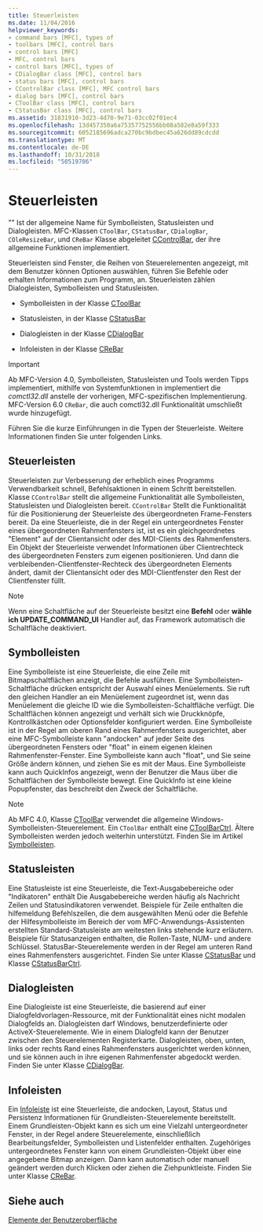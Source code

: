 ```yaml
---
title: Steuerleisten
ms.date: 11/04/2016
helpviewer_keywords:
- command bars [MFC], types of
- toolbars [MFC], control bars
- control bars [MFC]
- MFC, control bars
- control bars [MFC], types of
- CDialogBar class [MFC], control bars
- status bars [MFC], control bars
- CControlBar class [MFC], MFC control bars
- dialog bars [MFC], control bars
- CToolBar class [MFC], control bars
- CStatusBar class [MFC], control bars
ms.assetid: 31831910-3d23-4d70-9e71-03cc02f01ec4
ms.openlocfilehash: 13d457350a6a75357752556bb08a582e8a59f333
ms.sourcegitcommit: 6052185696adca270bc9bdbec45a626dd89cdcdd
ms.translationtype: MT
ms.contentlocale: de-DE
ms.lasthandoff: 10/31/2018
ms.locfileid: "50519706"
---
```

# <a name="control-bars"></a>Steuerleisten

"" Ist der allgemeine Name für Symbolleisten, Statusleisten und Dialogleisten. MFC-Klassen `CToolBar`, `CStatusBar`, `CDialogBar`, `COleResizeBar`, und `CReBar` Klasse abgeleitet [CControlBar](../mfc/reference/ccontrolbar-class.md), der ihre allgemeine Funktionen implementiert.

Steuerleisten sind Fenster, die Reihen von Steuerelementen angezeigt, mit dem Benutzer können Optionen auswählen, führen Sie Befehle oder erhalten Informationen zum Programm, an. Steuerleisten zählen Dialogleisten, Symbolleisten und Statusleisten.

- Symbolleisten in der Klasse [CToolBar](../mfc/reference/ctoolbar-class.md)

- Statusleisten, in der Klasse [CStatusBar](../mfc/reference/cstatusbar-class.md)

- Dialogleisten in der Klasse [CDialogBar](../mfc/reference/cdialogbar-class.md)

- Infoleisten in der Klasse [CReBar](../mfc/reference/crebar-class.md)

> [!IMPORTANT]
>  Ab MFC-Version 4.0, Symbolleisten, Statusleisten und Tools werden Tipps implementiert, mithilfe von Systemfunktionen in implementiert die *comctl32.dll* anstelle der vorherigen, MFC-spezifischen Implementierung. MFC-Version 6.0 `CReBar`, die auch comctl32.dll Funktionalität umschließt wurde hinzugefügt.

Führen Sie die kurze Einführungen in die Typen der Steuerleiste. Weitere Informationen finden Sie unter folgenden Links.

## <a name="control-bars"></a>Steuerleisten

Steuerleisten zur Verbesserung der erheblich eines Programms Verwendbarkeit schnell, Befehlsaktionen in einem Schritt bereitstellen. Klasse `CControlBar` stellt die allgemeine Funktionalität alle Symbolleisten, Statusleisten und Dialogleisten bereit. `CControlBar` Stellt die Funktionalität für die Positionierung der Steuerleiste des übergeordneten Frame-Fensters bereit. Da eine Steuerleiste, die in der Regel ein untergeordnetes Fenster eines übergeordneten Rahmenfensters ist, ist es ein gleichgeordnetes "Element" auf der Clientansicht oder des MDI-Clients des Rahmenfensters. Ein Objekt der Steuerleiste verwendet Informationen über Clientrechteck des übergeordneten Fensters zum eigenen positionieren. Und dann die verbleibenden-Clientfenster-Rechteck des übergeordneten Elements ändert, damit der Clientansicht oder des MDI-Clientfenster den Rest der Clientfenster füllt.

> [!NOTE]
>  Wenn eine Schaltfläche auf der Steuerleiste besitzt eine **Befehl** oder **wähle ich UPDATE_COMMAND_UI** Handler auf, das Framework automatisch die Schaltfläche deaktiviert.

## <a name="toolbars"></a>Symbolleisten

Eine Symbolleiste ist eine Steuerleiste, die eine Zeile mit Bitmapschaltflächen anzeigt, die Befehle ausführen. Eine Symbolleisten-Schaltfläche drücken entspricht der Auswahl eines Menüelements. Sie ruft den gleichen Handler an ein Menüelement zugeordnet ist, wenn das Menüelement die gleiche ID wie die Symbolleisten-Schaltfläche verfügt. Die Schaltflächen können angezeigt und verhält sich wie Druckknöpfe, Kontrollkästchen oder Optionsfelder konfiguriert werden. Eine Symbolleiste ist in der Regel am oberen Rand eines Rahmenfensters ausgerichtet, aber eine MFC-Symbolleiste kann "andocken" auf jeder Seite des übergeordneten Fensters oder "float" in einem eigenen kleinen Rahmenfenster-Fenster. Eine Symbolleiste kann auch "float", und Sie seine Größe ändern können, und ziehen Sie es mit der Maus. Eine Symbolleiste kann auch QuickInfos angezeigt, wenn der Benutzer die Maus über die Schaltflächen der Symbolleiste bewegt. Eine QuickInfo ist eine kleine Popupfenster, das beschreibt den Zweck der Schaltfläche.

> [!NOTE]
>  Ab MFC 4.0, Klasse [CToolBar](../mfc/reference/ctoolbar-class.md) verwendet die allgemeine Windows-Symbolleisten-Steuerelement. Ein `CToolBar` enthält eine [CToolBarCtrl](../mfc/reference/ctoolbarctrl-class.md). Ältere Symbolleisten werden jedoch weiterhin unterstützt. Finden Sie im Artikel [Symbolleisten](../mfc/mfc-toolbar-implementation.md).

## <a name="status-bars"></a>Statusleisten

Eine Statusleiste ist eine Steuerleiste, die Text-Ausgabebereiche oder "Indikatoren" enthält Die Ausgabebereiche werden häufig als Nachricht Zeilen und Statusindikatoren verwendet. Beispiele für Zeile enthalten die hilfemeldung Befehlszeilen, die dem ausgewählten Menü oder die Befehle der Hilfesymbolleiste im Bereich der vom MFC-Anwendungs-Assistenten erstellten Standard-Statusleiste am weitesten links stehende kurz erläutern. Beispiele für Statusanzeigen enthalten, die Rollen-Taste, NUM- und andere Schlüssel. StatusBar-Steuerelemente werden in der Regel am unteren Rand eines Rahmenfensters ausgerichtet. Finden Sie unter Klasse [CStatusBar](../mfc/reference/cstatusbar-class.md) und Klasse [CStatusBarCtrl](../mfc/reference/cstatusbarctrl-class.md).

## <a name="dialog-bars"></a>Dialogleisten

Eine Dialogleiste ist eine Steuerleiste, die basierend auf einer Dialogfeldvorlagen-Ressource, mit der Funktionalität eines nicht modalen Dialogfelds an. Dialogleisten darf Windows, benutzerdefinierte oder ActiveX-Steuerelemente. Wie in einem Dialogfeld kann der Benutzer zwischen den Steuerelementen Registerkarte. Dialogleisten, oben, unten, links oder rechts Rand eines Rahmenfensters ausgerichtet werden können, und sie können auch in ihre eigenen Rahmenfenster abgedockt werden. Finden Sie unter Klasse [CDialogBar](../mfc/reference/cdialogbar-class.md).

## <a name="rebars"></a>Infoleisten

Ein [Infoleiste](../mfc/using-crebarctrl.md) ist eine Steuerleiste, die andocken, Layout, Status und Persistenz Informationen für Grundleisten-Steuerelemente bereitstellt. Einem Grundleisten-Objekt kann es sich um eine Vielzahl untergeordneter Fenster, in der Regel andere Steuerelemente, einschließlich Bearbeitungsfelder, Symbolleisten und Listenfelder enthalten. Zugehöriges untergeordnetes Fenster kann von einem Grundleisten-Objekt über eine angegebene Bitmap anzeigen. Dann kann automatisch oder manuell geändert werden durch Klicken oder ziehen die Ziehpunktleiste. Finden Sie unter Klasse [CReBar](../mfc/reference/crebar-class.md).

## <a name="see-also"></a>Siehe auch

[Elemente der Benutzeroberfläche](../mfc/user-interface-elements-mfc.md)
